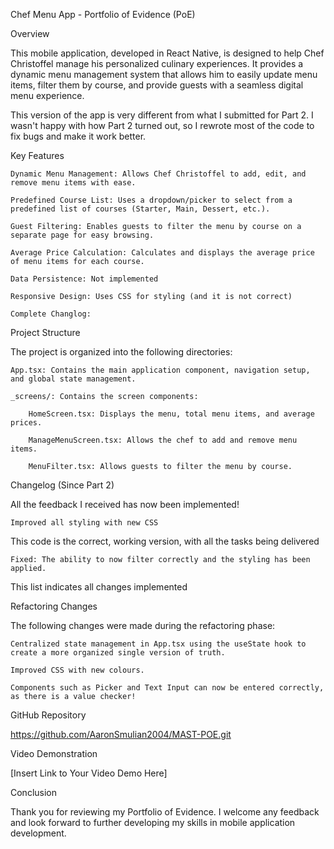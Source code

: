 Chef Menu App - Portfolio of Evidence (PoE)

Overview

This mobile application, developed in React Native, is designed to help Chef Christoffel manage his personalized culinary experiences. It provides a dynamic menu management system that allows him to easily update menu items, filter them by course, and provide guests with a seamless digital menu experience.

This version of the app is very different from what I submitted for Part 2. I wasn't happy with how Part 2 turned out, so I rewrote most of the code to fix bugs and make it work better.

Key Features

    Dynamic Menu Management: Allows Chef Christoffel to add, edit, and remove menu items with ease.

    Predefined Course List: Uses a dropdown/picker to select from a predefined list of courses (Starter, Main, Dessert, etc.).

    Guest Filtering: Enables guests to filter the menu by course on a separate page for easy browsing.

    Average Price Calculation: Calculates and displays the average price of menu items for each course.

    Data Persistence: Not implemented

    Responsive Design: Uses CSS for styling (and it is not correct)

    Complete Changlog:

Project Structure

The project is organized into the following directories:

    App.tsx: Contains the main application component, navigation setup, and global state management.

    _screens/: Contains the screen components:

        HomeScreen.tsx: Displays the menu, total menu items, and average prices.

        ManageMenuScreen.tsx: Allows the chef to add and remove menu items.

        MenuFilter.tsx: Allows guests to filter the menu by course.

Changelog (Since Part 2)

All the feedback I received has now been implemented!

    Improved all styling with new CSS

This code is the correct, working version, with all the tasks being delivered

    Fixed: The ability to now filter correctly and the styling has been applied.

This list indicates all changes implemented

Refactoring Changes

The following changes were made during the refactoring phase:

    Centralized state management in App.tsx using the useState hook to create a more organized single version of truth.

    Improved CSS with new colours.

    Components such as Picker and Text Input can now be entered correctly, as there is a value checker!

GitHub Repository

https://github.com/AaronSmulian2004/MAST-POE.git

Video Demonstration

[Insert Link to Your Video Demo Here]

Conclusion


Thank you for reviewing my Portfolio of Evidence. I welcome any feedback and look forward to further developing my skills in mobile application development.
